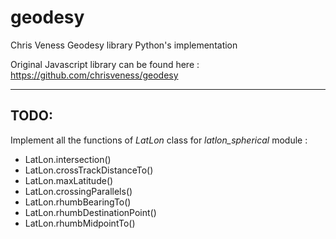 # geodesy
Chris Veness Geodesy library Python's implementation

Original Javascript library can be found here :
https://github.com/chrisveness/geodesy

-----
TODO:
-----
Implement all the functions of *LatLon* class for *latlon_spherical* module :
* LatLon.intersection()
* LatLon.crossTrackDistanceTo()
* LatLon.maxLatitude()
* LatLon.crossingParallels()
* LatLon.rhumbBearingTo()
* LatLon.rhumbDestinationPoint()
* LatLon.rhumbMidpointTo()
